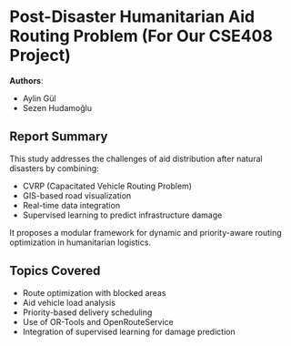 # Post-Disaster Humanitarian Aid Routing Problem (For Our CSE408 Project)

**Authors**:   
- Aylin Gül
- Sezen Hudamoğlu 

## Report Summary

This study addresses the challenges of aid distribution after natural disasters by combining:

- CVRP (Capacitated Vehicle Routing Problem)
- GIS-based road visualization
- Real-time data integration
- Supervised learning to predict infrastructure damage

It proposes a modular framework for dynamic and priority-aware routing optimization in humanitarian logistics.


## Topics Covered

- Route optimization with blocked areas
- Aid vehicle load analysis
- Priority-based delivery scheduling
- Use of OR-Tools and OpenRouteService
- Integration of supervised learning for damage prediction
